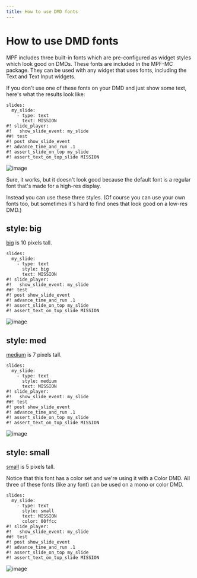 ```yaml
---
title: How to use DMD fonts
---
```


# How to use DMD fonts


MPF includes three built-in fonts which are pre-configured as widget
styles which look good on DMDs. These fonts are included in the MPF-MC
package. They can be used with any widget that uses fonts, including the
Text and Text Input widgets.

If you don't use one of these fonts on your DMD and just show some
text, here's what the results look like:

``` mpf-mc-config
slides:
  my_slide:
    - type: text
      text: MISSION
#! slide_player:
#!   show_slide_event: my_slide
##! test
#! post show_slide_event
#! advance_time_and_run .1
#! assert_slide_on_top my_slide
#! assert_text_on_top_slide MISSION
```

![image](../images/dmd_default.png)

Sure, it works, but it doesn't look good because the default font is a
regular font that's made for a high-res display.

Instead you can use these three styles. (Of course you can use your own
fonts too, but sometimes it's hard to find ones that look good on a
low-res DMD.)

## style: big

[big](#) is 10 pixels tall.

``` mpf-mc-config
slides:
  my_slide:
    - type: text
      style: big
      text: MISSION
#! slide_player:
#!   show_slide_event: my_slide
##! test
#! post show_slide_event
#! advance_time_and_run .1
#! assert_slide_on_top my_slide
#! assert_text_on_top_slide MISSION
```

![image](../images/dmd_big.png)

## style: med

[medium](#) is 7 pixels tall.

``` mpf-mc-config
slides:
  my_slide:
    - type: text
      style: medium
      text: MISSION
#! slide_player:
#!   show_slide_event: my_slide
##! test
#! post show_slide_event
#! advance_time_and_run .1
#! assert_slide_on_top my_slide
#! assert_text_on_top_slide MISSION
```

![image](../images/dmd_med.png)

## style: small

[small](#) is 5 pixels tall.

Notice that this font has a color set and we're using it with a Color
DMD. All three of these fonts (like any font) can be used on a mono or
color DMD.

``` mpf-mc-config
slides:
  my_slide:
    - type: text
      style: small
      text: MISSION
      color: 00ffcc
#! slide_player:
#!   show_slide_event: my_slide
##! test
#! post show_slide_event
#! advance_time_and_run .1
#! assert_slide_on_top my_slide
#! assert_text_on_top_slide MISSION
```

![image](../images/dmd_small.png)
